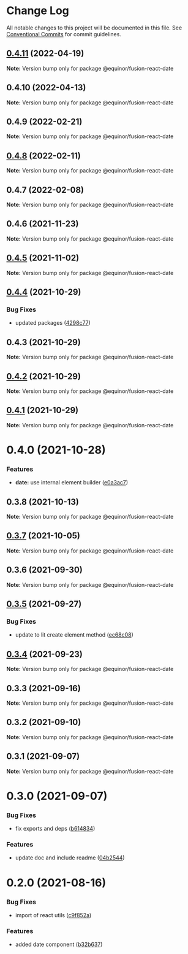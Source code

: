 # Change Log

All notable changes to this project will be documented in this file.
See [Conventional Commits](https://conventionalcommits.org) for commit guidelines.

## [0.4.11](https://github.com/equinor/fusion-react-components/compare/@equinor/fusion-react-date@0.4.10...@equinor/fusion-react-date@0.4.11) (2022-04-19)

**Note:** Version bump only for package @equinor/fusion-react-date





## 0.4.10 (2022-04-13)

**Note:** Version bump only for package @equinor/fusion-react-date





## 0.4.9 (2022-02-21)

**Note:** Version bump only for package @equinor/fusion-react-date





## [0.4.8](https://github.com/equinor/fusion-react-components/compare/@equinor/fusion-react-date@0.4.7...@equinor/fusion-react-date@0.4.8) (2022-02-11)

**Note:** Version bump only for package @equinor/fusion-react-date





## 0.4.7 (2022-02-08)

**Note:** Version bump only for package @equinor/fusion-react-date





## 0.4.6 (2021-11-23)

**Note:** Version bump only for package @equinor/fusion-react-date





## [0.4.5](https://github.com/equinor/fusion-react-components/compare/@equinor/fusion-react-date@0.4.4...@equinor/fusion-react-date@0.4.5) (2021-11-02)

**Note:** Version bump only for package @equinor/fusion-react-date





## [0.4.4](https://github.com/equinor/fusion-react-components/compare/@equinor/fusion-react-date@0.4.3...@equinor/fusion-react-date@0.4.4) (2021-10-29)


### Bug Fixes

* updated packages ([4298c77](https://github.com/equinor/fusion-react-components/commit/4298c778c4c5385398a92d8b71feee3b17ba64c0))





## 0.4.3 (2021-10-29)

**Note:** Version bump only for package @equinor/fusion-react-date





## [0.4.2](https://github.com/equinor/fusion-react-components/compare/@equinor/fusion-react-date@0.4.1...@equinor/fusion-react-date@0.4.2) (2021-10-29)

**Note:** Version bump only for package @equinor/fusion-react-date





## [0.4.1](https://github.com/equinor/fusion-react-components/compare/@equinor/fusion-react-date@0.4.0...@equinor/fusion-react-date@0.4.1) (2021-10-29)

**Note:** Version bump only for package @equinor/fusion-react-date





# 0.4.0 (2021-10-28)


### Features

* **date:** use internal element builder ([e0a3ac7](https://github.com/equinor/fusion-react-components/commit/e0a3ac790b143c658e697af8e010be7c417308a5))





## 0.3.8 (2021-10-13)

**Note:** Version bump only for package @equinor/fusion-react-date





## [0.3.7](https://github.com/equinor/fusion-react-components/compare/@equinor/fusion-react-date@0.3.6...@equinor/fusion-react-date@0.3.7) (2021-10-05)

**Note:** Version bump only for package @equinor/fusion-react-date





## 0.3.6 (2021-09-30)

**Note:** Version bump only for package @equinor/fusion-react-date





## [0.3.5](https://github.com/equinor/fusion-react-components/compare/@equinor/fusion-react-date@0.3.4...@equinor/fusion-react-date@0.3.5) (2021-09-27)


### Bug Fixes

* update to lit create element method ([ec68c08](https://github.com/equinor/fusion-react-components/commit/ec68c08d5cbcba43a1b8ca064cccc73662f17421))





## [0.3.4](https://github.com/equinor/fusion-react-components/compare/@equinor/fusion-react-date@0.3.3...@equinor/fusion-react-date@0.3.4) (2021-09-23)

**Note:** Version bump only for package @equinor/fusion-react-date





## 0.3.3 (2021-09-16)

**Note:** Version bump only for package @equinor/fusion-react-date





## 0.3.2 (2021-09-10)

**Note:** Version bump only for package @equinor/fusion-react-date





## 0.3.1 (2021-09-07)

**Note:** Version bump only for package @equinor/fusion-react-date





# 0.3.0 (2021-09-07)


### Bug Fixes

* fix exports and deps ([b614834](https://github.com/equinor/fusion-react-components/commit/b614834c32db4fbb9b06407e53557109128ec95b))


### Features

* update doc and include readme ([04b2544](https://github.com/equinor/fusion-react-components/commit/04b25443398507b35c3b88bf90a26d56c5b1c460))





# 0.2.0 (2021-08-16)


### Bug Fixes

* import of react utils ([c9f852a](https://github.com/equinor/fusion-react-components/commit/c9f852a3738bfd902298a6fefd9fa30ee90e8b80))


### Features

* added date component ([b32b637](https://github.com/equinor/fusion-react-components/commit/b32b637bfe0aee74db1b372a28b73dea821e7d35))
